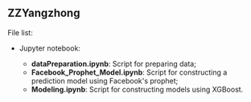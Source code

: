 ## ZZYangzhong

File list:

* Jupyter notebook:

  - **dataPreparation.ipynb**: Script for preparing data;
  - **Facebook_Prophet_Model.ipynb**: Script for constructing a prediction model using Facebook's prophet;
  - **Modeling.ipynb**: Script for constructing models using XGBoost.

